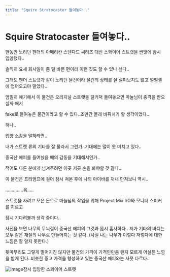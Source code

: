 ```yaml
---
title: "Squire Stratocaster 들여놓다.."
---
```

# Squire Stratocaster 들여놓다..


한동안 노리던 펜더의 아메리칸 스텐다드 씨리즈 대신 스콰이어 스트랫을 싼맛에 잠시 입양했다..

솔직히 요새 회사일이 좀 덜 바쁜 편이라 이런 짓도 할 수 있나 싶다..

그래도 펜더 스트렛과 같이 노리던 물건이라 물건의 상태를 잘 살펴보지도 않고 얼떨결에 업어오고야 말았다..

엄밀히 얘기해서 이 물건은 오리지널 스트랫을 덜커덕 들여놓으면 마눌님이 충격을 받으실까 해서

fake로 들여놓은 물건이라고 할 수 있다..조만간 몰래 바꿔치기 할 생각이었다..

허나..

입양 소감을 말하라면..

내가 스트랫 류의 기타를 잘 몰라서 그런가..기대에는 많이 못 미치고 있다..

중국산 에피를 들여놨을 때의 감동을 기대해서인가..

적어도 다른 분에게 넘겨주려면 이곳 저곳 손을 봐야할 것 같다..

이 물건은 프리앰프에 걸어 잠시 쳐본 후에 나의 아이바를 꺼내 만져보니 역시..

..............음.....

스트랫을 사려고 모은 돈으로 마눌님의 작업을 위해 Project Mix I/O와 모니터 스피커를 지르고

잠시 기다려볼까 생각 중이다..

사진을 보면 나무의 무늬결이 중국산 에피의 그것과 몹시 흡사하다.. 저가 기타의 바디는 모두 같은 재질의 나무로 만들어지는 것 같다. (사실 나는 나무가 이렇다 저렇다에 대한 느낌은 잘 알지 못한다.)

뒷마무리도 그렇게 떨어지진 않지만 물건의 가격이 가격인만큼 왠지 모르게 어설픈 느낌을 받게 된다..비슷한 중고 가격을 형성하고 있는 중국산 에피와는 사뭇 다르다..

![image](18de02238b04faf87cbaaf64b4643ed1.jpg)잠시 입양한 스콰이어 스트랫




